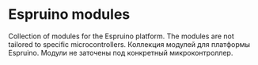 # Espruino modules

Collection of modules for the Espruino platform. The modules are not tailored to specific microcontrollers.
Коллекция модулей для платформы Espruino. Модули не заточены под конкретный микроконтроллер.
